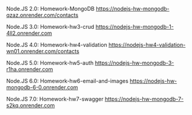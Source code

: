 Node.JS 2.0: Homework-MongoDB
https://nodejs-hw-mongodb-qzaz.onrender.com/contacts

Node.JS 3.0: Homework-hw3-crud
https://nodejs-hw-mongodb-1-4ll2.onrender.com

Node.JS 4.0: Homework-hw4-validation
https://nodejs-hw4-validation-wn01.onrender.com/contacts

Node.JS 5.0: Homework-hw5-auth
https://nodejs-hw-mongodb-3-r1ha.onrender.com

Node.JS 6.0: Homework-hw6-email-and-images
https://nodejs-hw-mongodb-6-0.onrender.com

Node.JS 7.0: Homework-hw7-swagger
https://nodejs-hw-mongodb-7-s2kq.onrender.com
